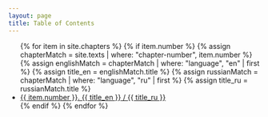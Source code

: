 ```yaml
---
layout: page
title: Table of Contents
---
```


<div class="toc">
  <ul class="texts">
  {% for item in site.chapters %}
    {% if item.number %}
      {% assign chapterMatch = site.texts | where: "chapter-number", item.number %}
        {% assign englishMatch = chapterMatch | where: "language", "en" | first %}
          {% assign title_en = englishMatch.title %}
        {% assign russianMatch = chapterMatch | where: "language", "ru" | first %}
          {% assign title_ru = russianMatch.title %}
            <li class="text-title">
              <a href="{{ site.baseurl }}{{ item.url }}">
                {{ item.number }}. {{ title_en }}<span class="toc-ru"> / {{ title_ru }}</span>
              </a>
            </li>
    {% endif %}
  {% endfor %}
  </ul>
</div>